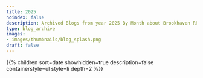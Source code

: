 ```yaml
---
title: 2025
noindex: false
description: Archived Blogs from year 2025 By Month about Brookhaven RP Updates, exciting news, and new findings
type: blog_archive
images:
- images/thumbnails/blog_splash.png
draft: false
---
```




{{% children sort=date showhidden=true description=false containerstyle=ul style=li  depth=2 %}}
